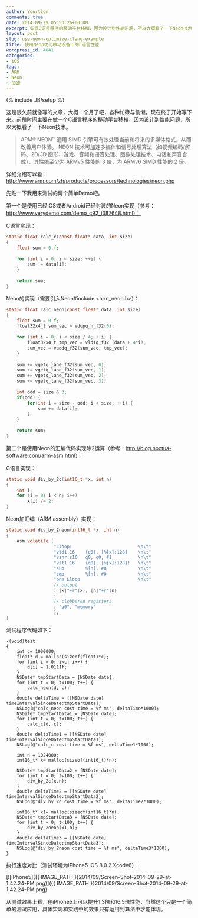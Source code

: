 ```yaml
---
author: Yourtion
comments: true
date: 2014-09-29 05:53:26+00:00
excerpt: 实现C语言程序的移动平台移植，因为设计到性能问题，所以大概看了一下Neon技术。从测试效果上看，在iPhone5上可以提升1.3倍和16.5倍性能
layout: post
slug: use-neon-optimize-clang-example
title: 使用Neon优化移动设备上的C语言性能
wordpress_id: 4041
categories:
- iOS
tags:
- ARM
- Neon
- 加速
---
```

{% include JB/setup %}

这是很久前就像写的文章，大概一个月了吧，各种忙碌与偷懒，现在终于开始写下来。前段时间主要在做一个C语言程序的移动平台移植，因为设计到性能问题，所以大概看了一下Neon技术。


<blockquote>ARM® NEON™ 通用 SIMD 引擎可有效处理当前和将来的多媒体格式，从而改善用户体验。
NEON 技术可加速多媒体和信号处理算法（如视频编码/解码、2D/3D 图形、游戏、音频和语音处理、图像处理技术、电话和声音合成），其性能至少为 ARMv5 性能的 3 倍，为 ARMv6 SIMD 性能的 2 倍。</blockquote>


详细介绍可以看：http://www.arm.com/zh/products/processors/technologies/neon.php

先贴一下我用来测试的两个简单Demo吧。

第一个是使用已经iOS或者Android已经封装的Neon实现（参考：http://www.verydemo.com/demo_c92_i387648.html）：

C语言实现：

```c
static float calc_c(const float* data, int size)
{
    float sum = 0.f;
    
    for (int i = 0; i < size; ++i) {
        sum += data[i];
    }
    
    return sum;
}
```

Neon的实现（需要引入Neon#include <arm_neon.h>）：

```c
static float calc_neon(const float* data, int size)
{
    float sum = 0.f;
    float32x4_t sum_vec = vdupq_n_f32(0);
    
    for (int i = 0; i < size / 4; ++i) {
        float32x4_t tmp_vec = vld1q_f32 (data + 4*i);
        sum_vec = vaddq_f32(sum_vec, tmp_vec);
    }
    
    sum += vgetq_lane_f32(sum_vec, 0);
    sum += vgetq_lane_f32(sum_vec, 1);
    sum += vgetq_lane_f32(sum_vec, 2);
    sum += vgetq_lane_f32(sum_vec, 3);
    
    int odd = size & 3;
    if(odd) {
        for(int i = size - odd; i < size; ++i) {
            sum += data[i];
        }
    }
    
    return sum;
}
```

第二个是使用Neon的汇编代码实现除2运算（参考：http://blog.noctua-software.com/arm-asm.html）

C语言实现：

```c
static void div_by_2c(int16_t *x, int n)
{
    int i;
    for (i = 0; i < n; i++)
        x[i] /= 2;
}
```

Neon加汇编（ARM assembly）实现：

```c
static void div_by_2neon(int16_t *x, int n)
{
    asm volatile (
                  "Lloop:                         \n\t"
                  "vld1.16    {q0}, [%[x]:128]    \n\t"
                  "vshr.s16   q0, q0, #1          \n\t"
                  "vst1.16    {q0}, [%[x]:128]!   \n\t"
                  "sub        %[n], #8            \n\t"
                  "cmp        %[n], #0            \n\t"
                  "bne Lloop                      \n\t"
                  // output
                  : [x]"+r"(x), [n]"+r"(n)
                  :
                  // clobbered registers
                  : "q0", "memory"
                  );
}
```

测试程序代码如下：

```objc
-(void)test
{
    int c= 1000000;
    float* d = malloc(sizeof(float)*c);
    for (int i = 0; i<c; i++) {
        d[i] = 1.0111f;
    }
    NSDate* tmpStartData = [NSDate date];
    for (int t = 0; t<100; t++) {
        calc_neon(d, c);
    }
    double deltaTime = [[NSDate date] timeIntervalSinceDate:tmpStartData];
    NSLog(@"calc_neon cost time = %f ms", deltaTime*1000);
    NSDate* tmpStartData1 = [NSDate date];
    for (int t = 0; t<100; t++) {
        calc_c(d, c);
    }
    double deltaTime1 = [[NSDate date] timeIntervalSinceDate:tmpStartData1];
    NSLog(@"calc_c cost time = %f ms", deltaTime1*1000);
    
    int n = 1024000;
    int16_t* x= malloc(sizeof(int16_t)*n);
    
    NSDate* tmpStartData2 = [NSDate date];
    for (int t = 0; t<100; t++) {
        div_by_2c(x,n);
    }
    double deltaTime2 = [[NSDate date] timeIntervalSinceDate:tmpStartData2];
    NSLog(@"div_by_2c cost time = %f ms", deltaTime2*1000);

    int16_t* x1= malloc(sizeof(int16_t)*n);
    NSDate* tmpStartData3 = [NSDate date];
    for (int t = 0; t<100; t++) {
        div_by_2neon(x1,n);
    }
    double deltaTime3 = [[NSDate date] timeIntervalSinceDate:tmpStartData3];
    NSLog(@"div_by_2neon cost time = %f ms", deltaTime3*1000);
}
```

执行速度对比（测试环境为iPhone5 iOS 8.0.2 Xcode6）：

[![iPhone5]({{ IMAGE_PATH }}2014/09/Screen-Shot-2014-09-29-at-1.42.24-PM.png)]({{ IMAGE_PATH }}2014/09/Screen-Shot-2014-09-29-at-1.42.24-PM.png)

从测试效果上看，在iPhone5上可以提升1.3倍和16.5倍性能，当然这个只是一个简单的测试应用，具体实现和实践中的效果只有运用到算法中才能体现。
